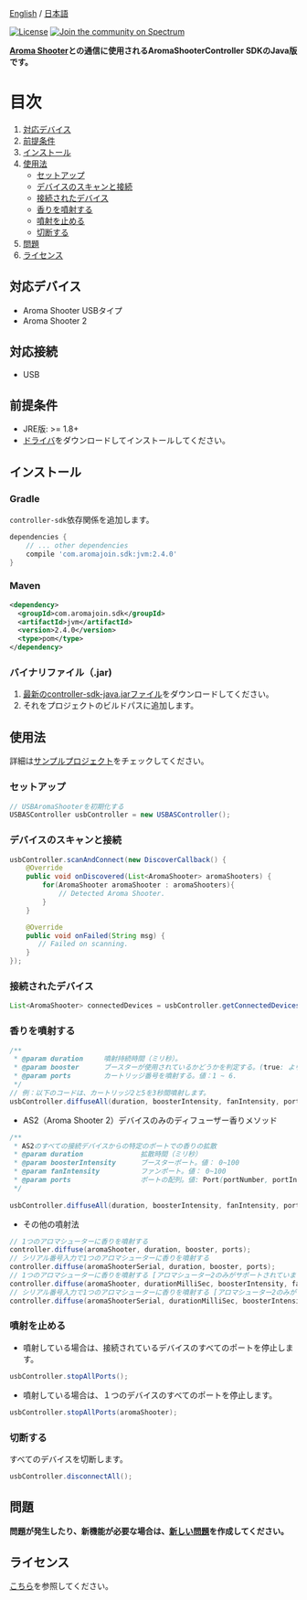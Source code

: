 [English](https://github.com/aromajoin/controller-sdk-java) / [日本語](README-JP.md)

[![License](https://img.shields.io/badge/license-Apache%202-4EB1BA.svg?style=flat-square)](https://www.apache.org/licenses/LICENSE-2.0.html)
[![Join the community on Spectrum](https://withspectrum.github.io/badge/badge.svg)](https://spectrum.chat/aromajoin-software/)

**[Aroma Shooter](https://aromajoin.com/products/aroma-shooter)との通信に使用されるAromaShooterController SDKのJava版です。**  

# 目次
1. [対応デバイス](#対応デバイス)  
2. [前提条件](#前提条件)
3. [インストール](#インストール)
4. [使用法](#使用法)
    * [セットアップ](#セットアップ)
    * [デバイスのスキャンと接続](#デバイスのスキャンと接続)
    * [接続されたデバイス](#接続されたデバイス)
    * [香りを噴射する](#香りを噴射する)
    * [噴射を止める](#噴射を止める)
    * [切断する](#切断する)
5. [問題](#問題)
6. [ライセンス](#ライセンス)

## 対応デバイス
* Aroma Shooter USBタイプ
* Aroma Shooter 2

## 対応接続
* USB 

## 前提条件
* JRE版: >= 1.8+
* [ドライバ](http://www.ftdichip.com/FTDrivers.htm)をダウンロードしてインストールしてください。

## インストール

### Gradle
`controller-sdk`依存関係を追加します。
```gradle
dependencies {
    // ... other dependencies
    compile 'com.aromajoin.sdk:jvm:2.4.0'
}
```
### Maven
```xml
<dependency>
  <groupId>com.aromajoin.sdk</groupId>
  <artifactId>jvm</artifactId>
  <version>2.4.0</version>
  <type>pom</type>
</dependency>
```
### バイナリファイル（.jar)
1. [最新のcontroller-sdk-java.jarファイル](https://github.com/aromajoin/controller-sdk-java/releases/tag/v2.4.0)をダウンロードしてください。
2. それをプロジェクトのビルドパスに追加します。

## 使用法
詳細は[サンプルプロジェクト](https://github.com/aromajoin/controller-sdk-java/tree/master/Sample)をチェックしてください。

### セットアップ
```java
// USBAromaShooterを初期化する
USBASController usbController = new USBASController();
```
### デバイスのスキャンと接続

```java
usbController.scanAndConnect(new DiscoverCallback() {
    @Override
    public void onDiscovered(List<AromaShooter> aromaShooters) {
        for(AromaShooter aromaShooter : aromaShooters){
            // Detected Aroma Shooter.
        }
    }

    @Override
    public void onFailed(String msg) {
       // Failed on scanning.
    }
});
```

### 接続されたデバイス
```java
List<AromaShooter> connectedDevices = usbController.getConnectedDevices();
```

### 香りを噴射する
```java
/**
 * @param duration     噴射持続時間（ミリ秒）。
 * @param booster      ブースターが使用されているかどうかを判定する。(true: より強く噴射する, false: より弱く噴射する)
 * @param ports        カートリッジ番号を噴射する。値：1 ~ 6.
 */
// 例：以下のコードは、カートリッジ2と5を3秒間噴射します。
usbController.diffuseAll(duration, boosterIntensity, fanIntensity, ports);
```

* AS2（Aroma Shooter 2）デバイスのみのディフューザー香りメソッド
```java
/**
 * AS2のすべての接続デバイスからの特定のポートでの香りの拡散
 * @param duration              拡散時間（ミリ秒）
 * @param boosterIntensity      ブースターポート。値： 0~100
 * @param fanIntensity          ファンポート。値： 0~100
 * @param ports                 ポートの配列。値: Port(portNumber, portIntensity)
 */
 
usbController.diffuseAll(duration, boosterIntensity, fanIntensity, ports);
```

* その他の噴射法
```java
// 1つのアロマシューターに香りを噴射する
controller.diffuse(aromaShooter, duration, booster, ports);
// シリアル番号入力で1つのアロマシューターに香りを噴射する
controller.diffuse(aromaShooterSerial, duration, booster, ports);
// 1つのアロマシューターに香りを噴射する [アロマシューター2のみがサポートされています](香りの強度を調整可)
controller.diffuse(aromaShooter, durationMilliSec, boosterIntensity, fanIntensity, ports);
// シリアル番号入力で1つのアロマシューターに香りを噴射する [アロマシューター2のみがサポートされています](香りの強度を調整可)
controller.diffuse(aromaShooterSerial, durationMilliSec, boosterIntensity, fanIntensity, ports);
```

### 噴射を止める
* 噴射している場合は、接続されているデバイスのすべてのポートを停止します。
```java
usbController.stopAllPorts();
```
* 噴射している場合は、１つのデバイスのすべてのポートを停止します。
```java
usbController.stopAllPorts(aromaShooter);
```

### 切断する
すべてのデバイスを切断します。
```java
usbController.disconnectAll();
```
## 問題
**問題が発生したり、新機能が必要な場合は、[新しい問題](https://github.com/aromajoin/controller-sdk-java/issues)を作成してください。**

## ライセンス
[こちら](https://github.com/aromajoin/controller-sdk-java/blob/master/LICENSE.md)を参照してください。

